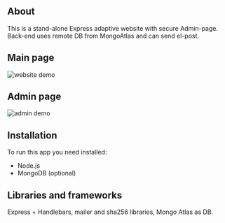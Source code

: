 ## About
This is a stand-alone Express adaptive website with secure Admin-page.  
Back-end uses remote DB from MongoAtlas and can send el-post.
## Main page
![website demo](readme-assets/met-demo.gif)
## Admin page
![admin demo](readme-assets/admin-demo1.gif)

## Installation
To run this app you need installed:
- Node.js
- MongoDB (optional)
## Libraries and frameworks
Express + Handlebars, mailer and sha256 libraries, Mongo Atlas as DB.

